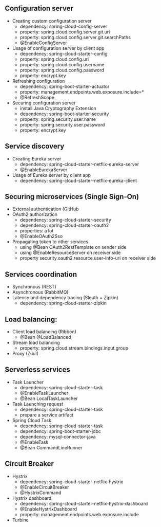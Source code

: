 ## Configuration server
* Creating custom configuration server
    * dependency: spring-cloud-config-server
    * property: spring.cloud.config.server.git.uri
    * property: spring.cloud.config.server.git.searchPaths
    * @EnableConfigServer
* Usage of configuration server by client app
    * dependency: spring-cloud-starter-config
    * property: spring.cloud.config.uri
    * property: spring.cloud.config.username
    * property: spring.cloud.config.password
    * property: encrypt.key
* Refreshing configuration
    * dependency: spring-boot-starter-actuator
    * property: management.endpoints.web.exposure.include=*
    * @RefreshScope
* Securing configuration server
    * install Java Cryptography Extension
    * dependency: spring-boot-starter-security
    * property: spring.security.user.name
    * property: spring.security.user.password
    * property: encrypt.key

## Service discovery
* Creating Eureka server
    * dependency: spring-cloud-starter-netflix-eureka-server
    * @EnableEurekaServer
* Usage of Eureka server by client app
    * dependency: spring-cloud-starter-netflix-eureka-client

## Securing microservices (Single Sign-On)
* External authentication (GitHub
* OAuth2 authorization
    * dependency: spring-cloud-starter-security
    * dependency: spring-cloud-starter-oauth2
    * properties: a lot
    * @EnableOAuth2Sso
* Propagating token to other services
    * using @Bean OAuth2RestTemplate on sender side
    * using @EnableResourceServer on receiver side
    * property security.oauth2.resource.user-info-uri on receiver side
    
## Services coordination
* Synchronous (REST)
* Asynchronous (RabbitMQ)
* Latency and dependency tracing (Sleuth + Zipkin)
    * dependency: spring-cloud-starter-zipkin

## Load balancing:
* Client load balancing (Ribbon)
    * @Bean @LoadBalanced
* Stream load balancing
    * property: spring.cloud.stream.bindings.input.group
* Proxy (Zuul)

## Serverless services
* Task Launcher
    * dependency: spring-cloud-starter-task
    * @EnableTaskLauncher
    * @Bean LocalTaskLauncher
* Task Launching request
    * dependency: spring-cloud-starter-task
    * prepare a service artifact
* Spring Cloud Task
    * dependency: spring-cloud-starter-task
    * dependency: spring-boot-starter-jdbc
    * dependency: mysql-connector-java
    * @EnableTask
    * @Bean CommandLineRunner

## Circuit Breaker
* Hystrix
    * dependency: spring-cloud-starter-netflix-hystrix
    * @EnableCircuitBreaker
    * @HystrixCommand
* Hystrix dashboard
    * dependency: spring-cloud-starter-netflix-hystrix-dashboard
    * @EnableHystrixDashboard
    * property: management.endpoints.web.exposure.include
* Turbine
